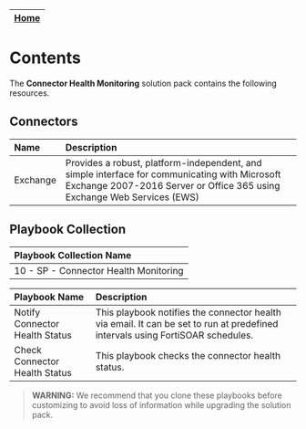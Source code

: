 | [Home](https://github.com/fortinet-fortisoar/solution-pack-connector-health-monitoring/blob/release/1.0.0/README.md) |
|----------------------------------------------------------------------------------------------------------------------|

# Contents

The **Connector Health Monitoring** solution pack contains the following resources.

## Connectors

| Name     | Description                 |
|:---------|:----------------------------|
| Exchange | Provides a robust, platform-independent, and simple interface for communicating with Microsoft Exchange 2007-2016 Server or Office 365 using Exchange Web Services (EWS) |

## Playbook Collection

| Playbook Collection Name              |
|:--------------------------------------|
| 10 - SP - Connector Health Monitoring |

| Playbook Name                  | Description                                                                                                                       |
|:-------------------------------|:-------------------------------------------------------------------------------------------------------------------------------|
| Notify Connector Health Status | This playbook notifies the connector health via email. It can be set to run at predefined intervals using FortiSOAR schedules. |
| Check Connector Health Status  | This playbook checks the connector health status.                                                                                 |

>**WARNING:** We recommend that you clone these playbooks before customizing to avoid loss of information while upgrading the solution pack.
